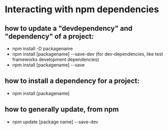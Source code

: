 # Interacting with npm dependencies

## how to update a "devdependency" and "dependency" of a project:
- npm install -D packagename
- npm install [packagename] --save-dev (for dev-dependencies, like test frameworks development dependencies)
- npm install [packagename] --save

## how to install a dependency for a project:
- npm install [packagename]

## how to generally update, from npm
- npm update [package name] --save-dev
